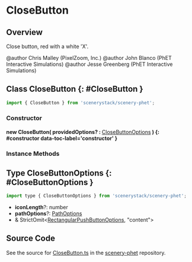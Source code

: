 # CloseButton

## Overview

Close button, red with a white 'X'.

@author Chris Malley (PixelZoom, Inc.)
@author John Blanco (PhET Interactive Simulations)
@author Jesse Greenberg (PhET Interactive Simulations)

## Class CloseButton {: #CloseButton }


```js
import { CloseButton } from 'scenerystack/scenery-phet';
```
### Constructor

#### new CloseButton( providedOptions? : <span style="font-weight: 400;">[CloseButtonOptions](../scenery-phet/CloseButton.md#CloseButtonOptions)</span> ) {: #constructor data-toc-label='constructor' }

### Instance Methods





## Type CloseButtonOptions {: #CloseButtonOptions }


```js
import type { CloseButtonOptions } from 'scenerystack/scenery-phet';
```


- **iconLength**?: <span style="color: hsla(calc(var(--md-hue) + 180deg),80%,40%,1);">number</span>
- **pathOptions**?: [PathOptions](../scenery/Path.md#PathOptions)
- &amp; StrictOmit&lt;[RectangularPushButtonOptions](../sun/RectangularPushButton.md#RectangularPushButtonOptions), "content"&gt;




## Source Code

See the source for [CloseButton.ts](https://github.com/phetsims/scenery-phet/blob/main/js/buttons/CloseButton.ts) in the [scenery-phet](https://github.com/phetsims/scenery-phet) repository.
